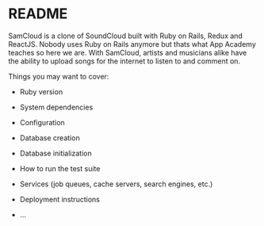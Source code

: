 # README

SamCloud is a clone of SoundCloud built with Ruby on Rails, Redux and ReactJS. Nobody uses Ruby on Rails anymore but thats what App Academy teaches so here we are. With SamCloud, artists and musicians alike have the ability to upload songs for the internet to listen to and comment on.

Things you may want to cover:

* Ruby version

* System dependencies

* Configuration

* Database creation

* Database initialization

* How to run the test suite

* Services (job queues, cache servers, search engines, etc.)

* Deployment instructions

* ...
